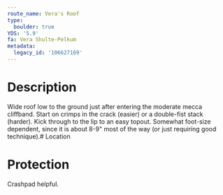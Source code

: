 ```yaml
---
route_name: Vera's Roof
type:
  boulder: true
YDS: '5.9'
fa: Vera Shulte-Pelkum
metadata:
  legacy_id: '106627169'
---
```

# Description
Wide roof low to the ground just after entering the moderate mecca cliffband.  Start on crimps in the crack (easier) or a double-fist stack (harder).  Kick through to the lip to an easy topout.  Somewhat foot-size dependent, since it is about 8-9" most of the way (or just requiring good technique).# Location
# Protection
Crashpad helpful.